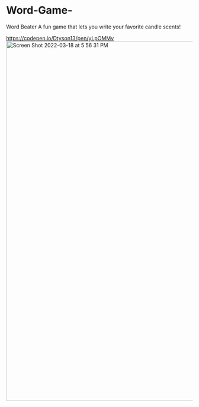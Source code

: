 # Word-Game-
Word Beater
A fun game that lets you write your favorite candle scents!


https://codepen.io/Dtyson13/pen/yLpOMMv
<img width="971" alt="Screen Shot 2022-03-18 at 5 56 31 PM" src="https://user-images.githubusercontent.com/98435479/159089808-4ad725d8-0290-4260-91b3-82b413441651.png">
